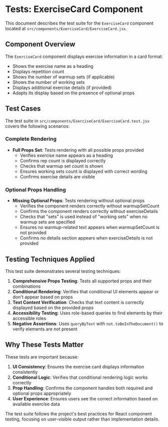 # Tests: ExerciseCard Component

This document describes the test suite for the `ExerciseCard` component located at `src/components/ExerciseCard/ExerciseCard.jsx`.

## Component Overview

The `ExerciseCard` component displays exercise information in a card format:

- Shows the exercise name as a heading
- Displays repetition count
- Shows the number of warmup sets (if applicable)
- Shows the number of working sets
- Displays additional exercise details (if provided)
- Adapts its display based on the presence of optional props

## Test Cases

The test suite in `src/components/ExerciseCard/ExerciseCard.test.jsx` covers the following scenarios:

### Complete Rendering

- **Full Props Set**: Tests rendering with all possible props provided
  - Verifies exercise name appears as a heading
  - Confirms rep count is displayed correctly
  - Checks that warmup set count is shown
  - Ensures working sets count is displayed with correct wording
  - Confirms exercise details are visible

### Optional Props Handling

- **Missing Optional Props**: Tests rendering without optional props
  - Verifies the component renders correctly without warmupSetCount
  - Confirms the component renders correctly without exerciseDetails
  - Checks that "sets" is used instead of "working sets" when no warmup sets are specified
  - Ensures no warmup-related text appears when warmupSetCount is not provided
  - Confirms no details section appears when exerciseDetails is not provided

## Testing Techniques Applied

This test suite demonstrates several testing techniques:

1. **Comprehensive Props Testing**: Tests all supported props and their combinations
2. **Conditional Rendering**: Verifies that conditional UI elements appear or don't appear based on props
3. **Text Content Verification**: Checks that text content is correctly displayed based on the provided props
4. **Accessibility Testing**: Uses role-based queries to find elements by their accessible roles
5. **Negative Assertions**: Uses `queryByText` with `not.toBeInTheDocument()` to verify elements are not present

## Why These Tests Matter

These tests are important because:

1. **UI Consistency**: Ensures the exercise card displays information consistently
2. **Conditional Logic**: Verifies that conditional rendering logic works correctly
3. **Prop Handling**: Confirms the component handles both required and optional props appropriately
4. **User Experience**: Ensures users see the correct information based on available exercise data

The test suite follows the project's best practices for React component testing, focusing on user-visible output rather than implementation details.
